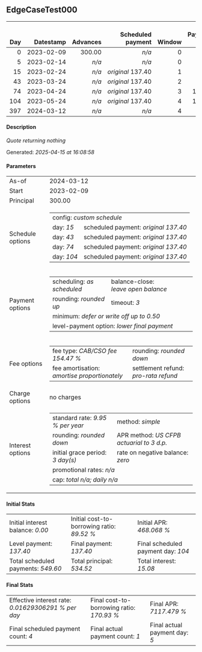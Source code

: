 <h2>EdgeCaseTest000</h2><table><thead style="vertical-align: bottom;"><th style="text-align: right;">Day</th><th style="text-align: right;">Datestamp</th><th style="text-align: right;">Advances</th><th style="text-align: right;">Scheduled payment</th><th style="text-align: right;">Window</th><th style="text-align: right;">Payment due</th><th style="text-align: right;">Actual payments</th><th style="text-align: right;">Generated payment</th><th style="text-align: right;">Net effect</th><th style="text-align: right;">Payment status</th><th style="text-align: right;">Balance status</th><th style="text-align: right;">Simple interest</th><th style="text-align: right;">New interest</th><th style="text-align: right;">New charges</th><th style="text-align: right;">Principal portion</th><th style="text-align: right;">Fee portion</th><th style="text-align: right;">Interest portion</th><th style="text-align: right;">Charges portion</th><th style="text-align: right;">Fee refund</th><th style="text-align: right;">Principal balance</th><th style="text-align: right;">Fee balance</th><th style="text-align: right;">Interest balance</th><th style="text-align: right;">Charges balance</th><th style="text-align: right;">Settlement figure</th><th style="text-align: right;">Fee refund if&nbsp;settled</th></thead><tr style="text-align: right;"><td class="ci00">0</td><td class="ci01" style="white-space: nowrap;">2023-02-09</td><td class="ci02">300.00</td><td class="ci03" style="white-space: nowrap;"><i>n/a<i></td><td class="ci04">0</td><td class="ci05">0.00</td><td class="ci06"><i>n/a</i></td><td class="ci07"><i>n/a</i></td><td class="ci08">0.00</td><td class="ci09"><i>none&nbsp;scheduled</i></td><td class="ci10">open</td><td class="ci13">0.0000</td><td class="ci14">0.0000</td><td class="ci15"><i>n/a</i></td><td class="ci16">0.00</td><td class="ci17">0.00</td><td class="ci18">0.00</td><td class="ci19">0.00</td><td class="ci20">0.00</td><td class="ci21">300.00</td><td class="ci22">463.41</td><td class="ci23">0.0000</td><td class="ci24">0.00</td><td class="ci25">763.41</td><td class="ci26">463.41</td></tr><tr style="text-align: right;"><td class="ci00">5</td><td class="ci01" style="white-space: nowrap;">2023-02-14</td><td class="ci02"><i>n/a</i></td><td class="ci03" style="white-space: nowrap;"><i>n/a<i></td><td class="ci04">0</td><td class="ci05">0.00</td><td class="ci06"><i>confirmed</i>&nbsp;312.00</td><td class="ci07"><i>n/a</i></td><td class="ci08">312.00</td><td class="ci09"><i>extra&nbsp;payment</i></td><td class="ci10">open</td><td class="ci13">1.0405</td><td class="ci14">1.0405</td><td class="ci15"><i>n/a</i></td><td class="ci16">122.19</td><td class="ci17">188.77</td><td class="ci18">1.04</td><td class="ci19">0.00</td><td class="ci20">441.14</td><td class="ci21">177.81</td><td class="ci22">274.64</td><td class="ci23">0.0000</td><td class="ci24">0.00</td><td class="ci25">11.31</td><td class="ci26">441.14</td></tr><tr style="text-align: right;"><td class="ci00">15</td><td class="ci01" style="white-space: nowrap;">2023-02-24</td><td class="ci02"><i>n/a</i></td><td class="ci03" style="white-space: nowrap;"><i>original</i> 137.40</td><td class="ci04">1</td><td class="ci05">0.00</td><td class="ci06"><i>n/a</i></td><td class="ci07"><i>n/a</i></td><td class="ci08">0.00</td><td class="ci09"><i>nothing&nbsp;due</i></td><td class="ci10">open</td><td class="ci13">1.2334</td><td class="ci14">1.2334</td><td class="ci15"><i>n/a</i></td><td class="ci16">0.00</td><td class="ci17">0.00</td><td class="ci18">0.00</td><td class="ci19">0.00</td><td class="ci20">396.58</td><td class="ci21">177.81</td><td class="ci22">274.64</td><td class="ci23">1.2334</td><td class="ci24">0.00</td><td class="ci25">57.10</td><td class="ci26">396.58</td></tr><tr style="text-align: right;"><td class="ci00">43</td><td class="ci01" style="white-space: nowrap;">2023-03-24</td><td class="ci02"><i>n/a</i></td><td class="ci03" style="white-space: nowrap;"><i>original</i> 137.40</td><td class="ci04">2</td><td class="ci05">0.00</td><td class="ci06"><i>n/a</i></td><td class="ci07"><i>n/a</i></td><td class="ci08">0.00</td><td class="ci09"><i>nothing&nbsp;due</i></td><td class="ci10">open</td><td class="ci13">3.4535</td><td class="ci14">3.4535</td><td class="ci15"><i>n/a</i></td><td class="ci16">0.00</td><td class="ci17">0.00</td><td class="ci18">0.00</td><td class="ci19">0.00</td><td class="ci20">271.81</td><td class="ci21">177.81</td><td class="ci22">274.64</td><td class="ci23">4.6869</td><td class="ci24">0.00</td><td class="ci25">185.32</td><td class="ci26">271.81</td></tr><tr style="text-align: right;"><td class="ci00">74</td><td class="ci01" style="white-space: nowrap;">2023-04-24</td><td class="ci02"><i>n/a</i></td><td class="ci03" style="white-space: nowrap;"><i>original</i> 137.40</td><td class="ci04">3</td><td class="ci05">100.20</td><td class="ci06"><i>n/a</i></td><td class="ci07"><i>n/a</i></td><td class="ci08">0.00</td><td class="ci09"><i>missed&nbsp;payment</i></td><td class="ci10">open</td><td class="ci13">3.8235</td><td class="ci14">3.8235</td><td class="ci15"><i>n/a</i></td><td class="ci16">0.00</td><td class="ci17">0.00</td><td class="ci18">0.00</td><td class="ci19">0.00</td><td class="ci20">133.68</td><td class="ci21">177.81</td><td class="ci22">274.64</td><td class="ci23">8.5104</td><td class="ci24">0.00</td><td class="ci25">327.28</td><td class="ci26">133.68</td></tr><tr style="text-align: right;"><td class="ci00">104</td><td class="ci01" style="white-space: nowrap;">2023-05-24</td><td class="ci02"><i>n/a</i></td><td class="ci03" style="white-space: nowrap;"><i>original</i> 137.40</td><td class="ci04">4</td><td class="ci05">137.40</td><td class="ci06"><i>n/a</i></td><td class="ci07"><i>n/a</i></td><td class="ci08">0.00</td><td class="ci09"><i>paid&nbsp;later&nbsp;in&nbsp;full</i></td><td class="ci10">open</td><td class="ci13">3.7002</td><td class="ci14">3.7002</td><td class="ci15"><i>n/a</i></td><td class="ci16">0.00</td><td class="ci17">0.00</td><td class="ci18">0.00</td><td class="ci19">0.00</td><td class="ci20">0.00</td><td class="ci21">177.81</td><td class="ci22">274.64</td><td class="ci23">12.2106</td><td class="ci24">0.00</td><td class="ci25">464.66</td><td class="ci26">0.00</td></tr><tr style="text-align: right;"><td class="ci00">397</td><td class="ci01" style="white-space: nowrap;">2024-03-12</td><td class="ci02"><i>n/a</i></td><td class="ci03" style="white-space: nowrap;"><i>n/a<i></td><td class="ci04">4</td><td class="ci05">0.00</td><td class="ci06"><i>n/a</i></td><td class="ci07">500.79</td><td class="ci08">500.79</td><td class="ci09"><i>generated</i></td><td class="ci10">closed</td><td class="ci13">36.1384</td><td class="ci14">36.1384</td><td class="ci15"><i>n/a</i></td><td class="ci16">177.81</td><td class="ci17">274.64</td><td class="ci18">48.34</td><td class="ci19">0.00</td><td class="ci20">0.00</td><td class="ci21">0.00</td><td class="ci22">0.00</td><td class="ci23">0.0000</td><td class="ci24">0.00</td><td class="ci25">500.79</td><td class="ci26">0.00</td></tr></table><p><h4>Description</h4><i>Quote returning nothing</i></p><p>Generated: <i>2025-04-15 at 16:08:58</i></p><h4>Parameters</h4><table><tr><td>As-of</td><td>2024-03-12</td></tr><tr><td>Start</td><td>2023-02-09</td></tr><tr><td>Principal</td><td>300.00</td></tr><tr><td>Schedule options</td><td><table><tr><td colspan="2">config: <i>custom schedule</i></td></tr><tr><td>day: <i>15</i></td><td>scheduled payment: <i><i>original</i> 137.40</i></td></tr><tr><td>day: <i>43</i></td><td>scheduled payment: <i><i>original</i> 137.40</i></td></tr><tr><td>day: <i>74</i></td><td>scheduled payment: <i><i>original</i> 137.40</i></td></tr><tr><td>day: <i>104</i></td><td>scheduled payment: <i><i>original</i> 137.40</i></td></tr></table></td></tr><tr><td>Payment options</td><td><table><tr><td>scheduling: <i>as scheduled</i></td><td>balance-close: <i>leave&nbsp;open&nbsp;balance</i></td></tr><tr><td>rounding: <i>rounded up</i></td><td>timeout: <i>3</i></td></tr><tr><td colspan='2'>minimum: <i>defer&nbsp;or&nbsp;write&nbsp;off&nbsp;up&nbsp;to&nbsp;0.50</i></td></tr><tr><td colspan='2'>level-payment option: <i>lower&nbsp;final&nbsp;payment</i></td></tr></table></td></tr><tr><td>Fee options</td><td><table><tr><td>fee type: <i><i>CAB/CSO fee</i> 154.47 %</i></td><td>rounding: <i>rounded down</i></td></tr><tr><td>fee amortisation: <i>amortise proportionately</i></td><td>settlement refund: <i>pro-rata refund</i></td></tr></table></td></tr><tr><td>Charge options</td><td>no charges</td></tr><tr><td>Interest options</td><td><table><tr><td>standard rate: <i>9.95 % per year</i></td><td>method: <i>simple</i></td></tr><tr><td>rounding: <i>rounded down</i></td><td>APR method: <i>US CFPB actuarial to 3 d.p.</i></td></tr><tr><td>initial grace period: <i>3 day(s)</i></td><td>rate on negative balance: <i>zero</i></td></tr><tr><td colspan="2">promotional rates: <i><i>n/a</i></i></td></tr><tr><td colspan="2">cap: <i>total <i>n/a</i>; daily <i>n/a</i></td></tr></table></td></tr></table><h4>Initial Stats</h4><table><tr><td>Initial interest balance: <i>0.00</i></td><td>Initial cost-to-borrowing ratio: <i>89.52 %</i></td><td>Initial APR: <i>468.068 %</i></td></tr><tr><td>Level payment: <i>137.40</i></td><td>Final payment: <i>137.40</i></td><td>Final scheduled payment day: <i>104</i></td></tr><tr><td>Total scheduled payments: <i>549.60</i></td><td>Total principal: <i>534.52</i></td><td>Total interest: <i>15.08</i></td></tr></table><h4>Final Stats</h4><table><tr><td>Effective interest rate: <i>0.01629306291 % per day</i></td><td>Final cost-to-borrowing ratio: <i>170.93 %</i></td><td>Final APR: <i>7117.479 %</i></td></tr><tr><td>Final scheduled payment count: <i>4</i></td><td>Final actual payment count: <i>1</i></td><td>Final actual payment day: <i>5</i></td></tr></table>